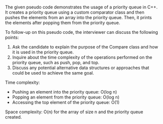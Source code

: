 The given pseudo code demonstrates the usage of a priority queue in C++. It creates a priority queue using a custom comparator class and then pushes the elements from an array into the priority queue. Then, it prints the elements after popping them from the priority queue.

To follow-up on this pseudo code, the interviewer can discuss the following points:
1. Ask the candidate to explain the purpose of the Compare class and how it is used in the priority queue.
2. Inquire about the time complexity of the operations performed on the priority queue, such as push, pop, and top.
3. Discuss any potential alternative data structures or approaches that could be used to achieve the same goal.

Time complexity:
- Pushing an element into the priority queue: O(log n)
- Popping an element from the priority queue: O(log n)
- Accessing the top element of the priority queue: O(1)

Space complexity: O(n) for the array of size n and the priority queue created.
